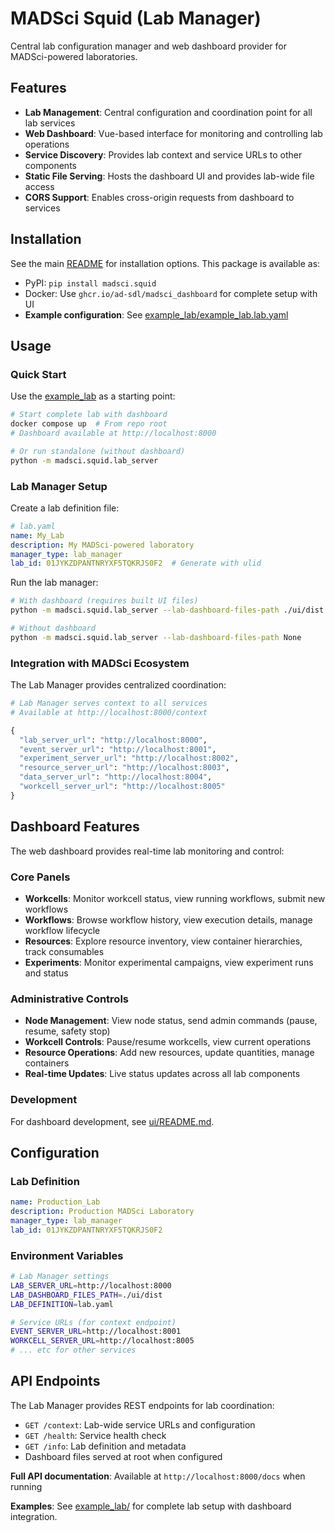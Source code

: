 # MADSci Squid (Lab Manager)

Central lab configuration manager and web dashboard provider for MADSci-powered laboratories.

## Features

- **Lab Management**: Central configuration and coordination point for all lab services
- **Web Dashboard**: Vue-based interface for monitoring and controlling lab operations
- **Service Discovery**: Provides lab context and service URLs to other components
- **Static File Serving**: Hosts the dashboard UI and provides lab-wide file access
- **CORS Support**: Enables cross-origin requests from dashboard to services

## Installation

See the main [README](../../README.md#installation) for installation options. This package is available as:

- PyPI: `pip install madsci.squid`
- Docker: Use `ghcr.io/ad-sdl/madsci_dashboard` for complete setup with UI
- **Example configuration**: See [example_lab/example_lab.lab.yaml](../../example_lab/example_lab.lab.yaml)

## Usage

### Quick Start

Use the [example_lab](../../example_lab/) as a starting point:

```bash
# Start complete lab with dashboard
docker compose up  # From repo root
# Dashboard available at http://localhost:8000

# Or run standalone (without dashboard)
python -m madsci.squid.lab_server
```

### Lab Manager Setup

Create a lab definition file:

```yaml
# lab.yaml
name: My_Lab
description: My MADSci-powered laboratory
manager_type: lab_manager
lab_id: 01JYKZDPANTNRYXF5TQKRJS0F2  # Generate with ulid
```

Run the lab manager:

```bash
# With dashboard (requires built UI files)
python -m madsci.squid.lab_server --lab-dashboard-files-path ./ui/dist

# Without dashboard
python -m madsci.squid.lab_server --lab-dashboard-files-path None
```

### Integration with MADSci Ecosystem

The Lab Manager provides centralized coordination:

```python
# Lab Manager serves context to all services
# Available at http://localhost:8000/context

{
  "lab_server_url": "http://localhost:8000",
  "event_server_url": "http://localhost:8001",
  "experiment_server_url": "http://localhost:8002",
  "resource_server_url": "http://localhost:8003",
  "data_server_url": "http://localhost:8004",
  "workcell_server_url": "http://localhost:8005"
}
```

## Dashboard Features

The web dashboard provides real-time lab monitoring and control:

### Core Panels
- **Workcells**: Monitor workcell status, view running workflows, submit new workflows
- **Workflows**: Browse workflow history, view execution details, manage workflow lifecycle
- **Resources**: Explore resource inventory, view container hierarchies, track consumables
- **Experiments**: Monitor experimental campaigns, view experiment runs and status

### Administrative Controls
- **Node Management**: View node status, send admin commands (pause, resume, safety stop)
- **Workcell Controls**: Pause/resume workcells, view current operations
- **Resource Operations**: Add new resources, update quantities, manage containers
- **Real-time Updates**: Live status updates across all lab components

### Development

For dashboard development, see [ui/README.md](../../ui/README.md).

## Configuration

### Lab Definition
```yaml
name: Production_Lab
description: Production MADSci Laboratory
manager_type: lab_manager
lab_id: 01JYKZDPANTNRYXF5TQKRJS0F2
```

### Environment Variables
```bash
# Lab Manager settings
LAB_SERVER_URL=http://localhost:8000
LAB_DASHBOARD_FILES_PATH=./ui/dist
LAB_DEFINITION=lab.yaml

# Service URLs (for context endpoint)
EVENT_SERVER_URL=http://localhost:8001
WORKCELL_SERVER_URL=http://localhost:8005
# ... etc for other services
```

## API Endpoints

The Lab Manager provides REST endpoints for lab coordination:

- `GET /context`: Lab-wide service URLs and configuration
- `GET /health`: Service health check
- `GET /info`: Lab definition and metadata
- Dashboard files served at root when configured

**Full API documentation**: Available at `http://localhost:8000/docs` when running

**Examples**: See [example_lab/](../../example_lab/) for complete lab setup with dashboard integration.
